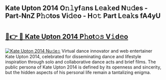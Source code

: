 ## Kate Upton 2014 O𝚗𝚕yf𝚊ns L𝚎a𝚔ed N𝚞𝚍es - Part-NnZ P𝚑𝚘tos Vi𝚍𝚎o - H𝚘𝚝 Part L𝚎a𝚔s fA4yU

# <h2><a href="http://kf6nq57.oniu.top/?m=Kate+Upton+2014">🔗👉 🔴 Kate Upton 2014 P𝚑ot𝚘𝚜 V𝚒d𝚎o</a></h2>

[![Kate Upton 2014 Nu𝚍e𝚜](https://i.imgur.com/0qMVB7G.gif)](http://kf6nq57.oniu.top/?m=Kate+Upton+2014)
Virtual dance innovator and web entertainer Kate Upton 2014, celebrated for disseminating dance and lifestyle inspiration through solo and collaborative dance acts and brief films. The public persona of Kate Upton 2014 is defined by its openness and sincerity, but the hidden aspects of his personal life remain a tantalizing enigma.  
